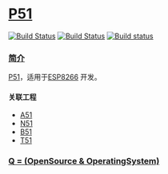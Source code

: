 ﻿# [P51](https://github.com/OS-Q/P51)

[![Build Status](https://github.com/OS-Q/P51/workflows/P51/badge.svg)](https://github.com/OS-Q/P51/actions)
[![Build Status](https://travis-ci.com/OS-Q/P51.svg?branch=master)](https://travis-ci.com/OS-Q/P51)
[![Build status](https://ci.appveyor.com/api/projects/status/1aabe5q9ea8sjptj?svg=true)](https://ci.appveyor.com/project/Qitas/p15)

### [简介](https://github.com/OS-Q/P51/wiki)

[P51](https://github.com/OS-Q/P51)，适用于[ESP8266](https://github.com/SoCXin/ESP8266) 开发。

#### 关联工程

* [A51](https://github.com/OS-Q/A51)
* [N51](https://github.com/OS-Q/N51)
* [B51](https://github.com/OS-Q/B51)
* [T51](https://github.com/OS-Q/T51)

### [Q = (OpenSource & OperatingSystem) ](http://www.OS-Q.com)
